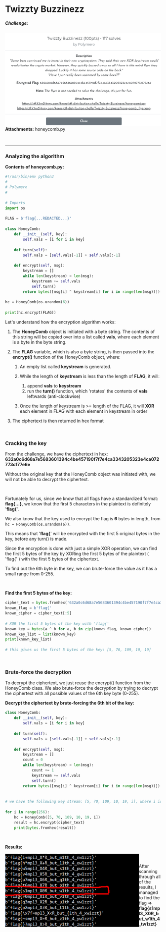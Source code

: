 # Twizzty Buzzinezz

##### Challenge:

<img style="float: left;" src="screenshots/screenshot1.png">

**Attachments:** honeycomb.py

<br>

---

### Analyzing the algorithm

**Contents of honeycomb.py:**

```python
#!/usr/bin/env python3
#
# Polymero
#

# Imports
import os

FLAG = b'flag{...REDACTED...}'

class HoneyComb:
    def __init__(self, key):
        self.vals = [i for i in key]
        
    def turn(self):
        self.vals = [self.vals[-1]] + self.vals[:-1]
        
    def encrypt(self, msg):
        keystream = []
        while len(keystream) < len(msg):
            keystream += self.vals
            self.turn()
        return bytes([msg[i] ^ keystream[i] for i in range(len(msg))]).hex()

hc = HoneyComb(os.urandom(6))

print(hc.encrypt(FLAG))
```

Let's understand how the encryption algorithm works:

1. The **HoneyComb** object is initiated with a byte string. The contents of this string will be copied over into a list called **vals**, where each element is a byte in the byte string.
2. The **FLAG** variable, which is also a byte string, is then passed into the **encrypt()** function of the HoneyComb object, where:
   1. An empty list called **keystream** is generated.
   2. While the length of **keystream** is less than the length of **FLAG**, it will:
      1. append **vals** to **keystream**
      2. run the **turn()** function, which 'rotates' the contents of **vals** leftwards (anti-clockwise)

   3. Once the length of keystream is >= length of the FLAG, it will **XOR** each element in FLAG with each element in keystream in order

3. The ciphertext is then returned in hex format

<br>

### Cracking the key

From the challenge, we have the ciphertext in hex: **632a0c6d68a7e5683601394c4be457190f7f7e4ca3343205323e4ca072773c177e6e**

Without the original key that the HoneyComb object was initiated with, we will not be able to decrypt the ciphertext.

<br>

Fortunately for us, since we know that all flags have a standardized format: **flag{...}**, we know that the first 5 characters in the plaintext is definitely '**flag{**'.

We also know that the key used to encrypt the flag is **6** bytes in length, from `hc = HoneyComb(os.urandom(6))`.

This means that '**flag{**' will be encrypted with the first 5 original bytes in the key, before any turn() is made. 

Since the encryption is done with just a simple XOR operation, we can find the first 5 bytes of the key by XORing the first 5 bytes of the plaintext ( 'flag{' ) with the first 5 bytes of the ciphertext.

To find out the 6th byte in the key, we can brute-force the value as it has a small range from 0-255.

<br>

**Find the first 5 bytes of the key:**

``` python
cipher_text = bytes.fromhex('632a0c6d68a7e5683601394c4be457190f7f7e4ca3343205323e4ca072773c177e6e')
known_flag = b'flag{'
known_cipher = cipher_text[:5]

# XOR the first 5 bytes of the key with 'flag{'
known_key = bytes(a ^ b for a, b in zip(known_flag, known_cipher))
known_key_list = list(known_key)
print(known_key_list)

# this gives us the first 5 bytes of the key: [5, 70, 109, 10, 19]
```

<br>

### Brute-force the decryption

To decrypt the ciphertext, we just reuse the encrypt() function from the HoneyComb class. We also brute-force the decryption by trying to decrypt the ciphertext with all possible values of the 6th key byte (0-255).

**Decrypt the ciphertext by brute-forcing the 6th bit of the key:**

```python
class HoneyComb:
    def __init__(self, key):
        self.vals = [i for i in key]
        
    def turn(self):
        self.vals = [self.vals[-1]] + self.vals[:-1]
        
    def encrypt(self, msg):
        keystream = []
        count = 0
        while len(keystream) < len(msg):
            count += 1
            keystream += self.vals
            self.turn()
        return bytes([msg[i] ^ keystream[i] for i in range(len(msg))]).hex()


# we have the following key stream: [5, 70, 109, 10, 19, i], where i is unknown

for i in range(256):
    hc = HoneyComb([5, 70, 109, 10, 19, i])
    result = hc.encrypt(cipher_text)
    print(bytes.fromhex(result))
```

<br>

**Results:**

<img style="float: left;" src="screenshots/screenshot2.png">

<br>

After scanning through all of the results, I managed to find the flag => **flag{s1mpl3_X0R_but_w1th_4_tw1zzt}**

